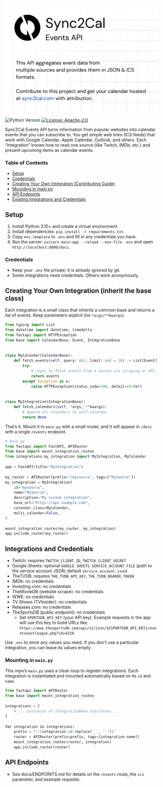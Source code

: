 
![Sync2Cal Logo](assets/Sync2Cal.png)

![Python Version](https://img.shields.io/badge/python-3.11%2B-blue)
[![License: Apache-2.0](https://img.shields.io/badge/License-Apache_2.0-green.svg)](LICENSE)


Sync2Cal Events API turns information from popular websites into calendar events that you can subscribe to. You get simple web links (ICS feeds) that work with Google Calendar, Apple Calendar, Outlook, and others. Each “integration” knows how to read one source (like Twitch, IMDb, etc.) and present upcoming items as calendar events.

### Table of Contents
- [Setup](#setup)
- [Credentials](#credentials)
- [Creating Your Own Integration (Contributing Guide)](#creating-your-own-integration-inherit-the-base-class)
- [Mounting in main.py](#mounting-in-mainpy)
- [API Endpoints](#api-endpoints)
- [Existing Integrations and Credentials](#integrations-and-credentials)

## Setup
1) Install Python 3.10+ and create a virtual environment.
2) Install dependencies: `pip install -r requirements.txt`.
3) Copy `env.template` to `.env` and fill in any credentials you have.
4) Run the server: `uvicorn main:app --reload --env-file .env` and open `http://localhost:8000/docs`.

### Credentials
- Keep your `.env` file private; it is already ignored by git.
- Some integrations need credentials. Others work anonymously.

## Creating Your Own Integration (inherit the base class)
Each integration is a small class that inherits a common base and returns a list of events. Keep parameters explicit (no `*args/**kwargs`).

```python
from typing import List
from datetime import datetime, timedelta
from fastapi import HTTPException
from base import CalendarBase, Event, IntegrationBase


class MyCalendar(CalendarBase):
    def fetch_events(self, query: str, limit: int = 10) -> List[Event]:
        try:
            # Logic to fetch events from a soruce via scraping or API.
            return events
        except Exception as e:
            raise HTTPException(status_code=500, detail=str(e))


class MyIntegration(IntegrationBase):
    def fetch_calendars(self, *args, **kwargs):
        # Append all calendars to self.calendar
        return None
```

That’s it. Mount it in `main.py` with a small router, and it will appear in `/docs` with a single `/events` endpoint.

```python
# main.py
from fastapi import FastAPI, APIRouter
from base import mount_integration_routes
from integrations.my_integration import MyIntegration, MyCalendar

app = FastAPI(title="MyIntegration")

my_router = APIRouter(prefix="/mysource", tags=["MySource"])
my_integration = MyIntegration(
    id="mysource",
    name="MySource",
    description="My custom integration",
    base_url="https://api.example.com",
    calendar_class=MyCalendar,
    multi_calendar=False,
)

mount_integration_routes(my_router, my_integration)
app.include_router(my_router)
```

## Integrations and Credentials
- Twitch: requires `TWITCH_CLIENT_ID`, `TWITCH_CLIENT_SECRET`
- Google Sheets: optional `GOOGLE_SHEETS_SERVICE_ACCOUNT_FILE` (path to the service account JSON; default `service_account.json`)
- TheTVDB: requires `THE_TVDB_API_KEY`, `THE_TVDB_BEARER_TOKEN`
- IMDb: no credentials
- Investing.com: no credentials
- TheMovieDB (website scrape): no credentials
- WWE: no credentials
- TV Shows (TVInsider): no credentials
- Releases.com: no credentials
- TheSportsDB (public endpoint): no credentials
  - Set `SPORTSDB_API_KEY` (your API key). Example requests in the app will use this key to build URLs like:
    `https://www.thesportsdb.com/api/v1/json/${SPORTSDB_API_KEY}/eventsnextleague.php?id=4328`.

Use `.env` to store any values you need. If you don’t use a particular integration, you can leave its values empty.


### Mounting in `main.py`
This repo’s `main.py` uses a clean loop to register integrations. Each integration is instantiated and mounted automatically based on its `id` and `name`.

```python
from fastapi import APIRouter
from base import mount_integration_routes

integrations = [
    # ... instances of IntegrationBase subclasses ...
]

for integration in integrations:
    prefix = f"/{integration.id.replace('_', '-')}"
    router = APIRouter(prefix=prefix, tags=[integration.name])
    mount_integration_routes(router, integration)
    app.include_router(router)
```

## API Endpoints
- See docs/ENDPOINTS.md for details on the `/events` route, the `ics` parameter, and example requests.


